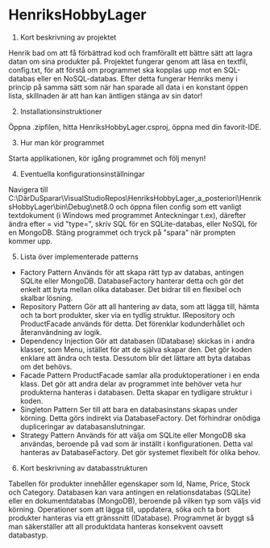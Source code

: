 # HenriksHobbyLager

1. Kort beskrivning av projektet

Henrik bad om att få förbättrad kod och framförallt ett bättre sätt att lagra datan om sina produkter på. 
Projektet fungerar genom att läsa en textfil, config.txt, för att förstå om programmet ska kopplas upp mot en SQL-databas eller en NoSQL-databas.
Efter detta fungerar Henriks meny i princip på samma sätt som när han sparade all data i en konstant öppen lista, skillnaden är att han kan äntligen stänga av sin dator!


2. Installationsinstruktioner

Öppna .zipfilen, hitta HenriksHobbyLager.csproj, öppna med din favorit-IDE. 

3. Hur man kör programmet

Starta applikationen, kör igång programmet och följ menyn!

4. Eventuella konfigurationsinställningar

Navigera till C:\DärDuSparar\VisualStudioRepos\HenriksHobbyLager_a_posteriori\HenriksHobbyLager\bin\Debug\net8.0
och öppna filen config som ett vanligt textdokument (i Windows med programmet Anteckningar t.ex), därefter ändra efter = vid "type=", skriv SQL för en SQLite-databas, eller NoSQL för en MongoDB. 
Stäng programmet och tryck på "spara" när prompten kommer upp. 

5. Lista över implementerade patterns

+ Factory Pattern
  Används för att skapa rätt typ av databas, antingen SQLite eller MongoDB. DatabaseFactory hanterar detta och gör det enkelt att byta mellan olika databaser. Det bidrar till en flexibel och skalbar lösning.
+ Repository Pattern
  Gör att all hantering av data, som att lägga till, hämta och ta bort produkter, sker via en tydlig struktur. IRepository och ProductFacade används för detta. Det förenklar kodunderhållet och återanvändning av logik.
+ Dependency Injection
  Gör att databasen (IDatabase) skickas in i andra klasser, som Menu, istället för att de själva skapar den. Det gör koden enklare att ändra och testa. Dessutom blir det lättare att byta databas om det behövs.
+ Facade Pattern
  ProductFacade samlar alla produktoperationer i en enda klass. Det gör att andra delar av programmet inte behöver veta hur produkterna hanteras i databasen. Detta skapar en tydligare struktur i koden.
+ Singleton Pattern
  Ser till att bara en databasinstans skapas under körning. Detta görs indirekt via DatabaseFactory. Det förhindrar onödiga dupliceringar av databasanslutningar.
+ Strategy Pattern
  Används för att välja om SQLite eller MongoDB ska användas, beroende på vad som är inställt i konfigurationen. Detta val hanteras av DatabaseFactory. Det gör systemet flexibelt för olika behov.

6. Kort beskrivning av databasstrukturen

Tabellen för produkter innehåller egenskaper som Id, Name, Price, Stock och Category. Databasen kan vara antingen en relationsdatabas (SQLite) eller en dokumentdatabas (MongoDB), beroende på vilken typ som väljs vid körning. Operationer som att lägga till, uppdatera, söka och ta bort produkter hanteras via ett gränssnitt (IDatabase).
Programmet är byggt så man säkerställer att all produktdata hanteras konsekvent oavsett databastyp.
